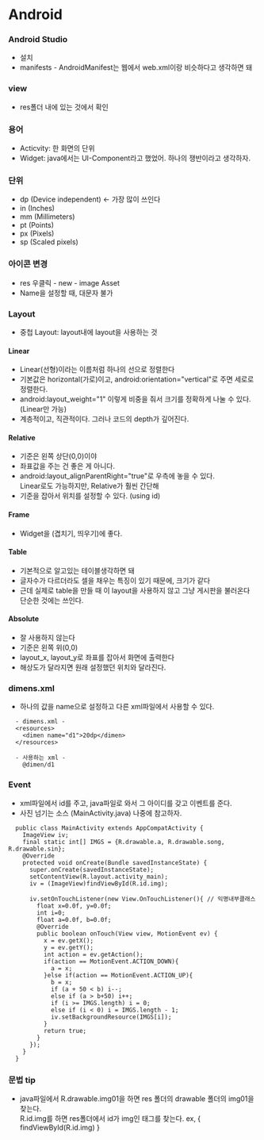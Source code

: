 # Android

### Android Studio
  - 설치
  - manifests - AndroidManifest는 웹에서 web.xml이랑 비슷하다고 생각하면 돼

### view
  - res폴더 내에 있는 것에서 확인

### 용어
  - Acticvity: 한 화면의 단위
  - Widget: java에서는 UI-Component라고 했었어. 하나의 쟁반이라고 생각하자.

### 단위
  - dp (Device independent) <- 가장 많이 쓰인다
  - in (Inches)
  - mm (Millimeters)
  - pt (Points)
  - px (Pixels)
  - sp (Scaled pixels)

### 아이콘 변경
  - res 우클릭 - new - image Asset
  - Name을 설정할 때, 대문자 불가

### Layout
  - 중첩 Layout: layout내에 layout을 사용하는 것
#### Linear
  - Linear(선형)이라는 이름처럼 하나의 선으로 정렬한다
  - 기본값은 horizontal(가로)이고, android:orientation="vertical"로 주면 세로로 정렬한다.
  - android:layout_weight="1" 이렇게 비중을 줘서 크기를 정확하게 나눌 수 있다. (Linear만 가능)
  - 계층적이고, 직관적이다. 그러나 코드의 depth가 깊어진다.
#### Relative
  - 기준은 왼쪽 상단(0,0)이야
  - 좌표값을 주는 건 좋은 게 아니다.
  - android:layout_alignParentRight="true"로 우측에 놓을 수 있다.<br>
    Linear로도 가능하지만, Relative가 훨씬 간단해
  - 기준을 잡아서 위치를 설정할 수 있다. (using id)
#### Frame
  - Widget을 (겹치기, 띄우기)에 좋다.
#### Table
  - 기본적으로 알고있는 테이블생각하면 돼
  - 글자수가 다르더라도 셀을 채우는 특징이 있기 때문에, 크기가 같다
  - 근데 실제로 table을 만들 때 이 layout을 사용하지 않고 그냥 게시판을 불러온다<br>
    단순한 것에는 쓰인다.
#### Absolute
  - 잘 사용하지 않는다
  - 기준은 왼쪽 위(0,0)
  - layout_x, layout_y로 좌표를 잡아서 화면에 출력한다
  - 해상도가 달라지면 원래 설정했던 위치와 달라진다.

### dimens.xml
  - 하나의 값을 name으로 설정하고 다른 xml파일에서 사용할 수 있다.
```
  - dimens.xml - 
  <resources>
    <dimen name="d1">20dp</dimen>
  </resources>

  - 사용하는 xml - 
    @dimen/d1
```

### Event
  - xml파일에서 id를 주고, java파일로 와서 그 아이디를 갖고 이벤트를 준다.
  - 사진 넘기는 소스 (MainActivity.java) 나중에 참고하자.
```
  public class MainActivity extends AppCompatActivity {
    ImageView iv;
    final static int[] IMGS = {R.drawable.a, R.drawable.song, R.drawable.sin};
    @Override
    protected void onCreate(Bundle savedInstanceState) {
      super.onCreate(savedInstanceState);
      setContentView(R.layout.activity_main);
      iv = (ImageView)findViewById(R.id.img);
     
      iv.setOnTouchListener(new View.OnTouchListener(){ // 익명내부클래스
        float x=0.0f, y=0.0f;
        int i=0;
        float a=0.0f, b=0.0f;
        @Override
        public boolean onTouch(View view, MotionEvent ev) {
          x = ev.getX();
          y = ev.getY();
          int action = ev.getAction();
          if(action == MotionEvent.ACTION_DOWN){
            a = x;
          }else if(action == MotionEvent.ACTION_UP){
            b = x;
            if (a + 50 < b) i--;
            else if (a > b+50) i++;
            if (i >= IMGS.length) i = 0;
            else if (i < 0) i = IMGS.length - 1;
            iv.setBackgroundResource(IMGS[i]);
          }
          return true;
        }
      });
    }
  }

```

### 문법 tip
  - java파일에서 R.drawable.img01을 하면 res 폴더의 drawable 폴더의 img01을 찾는다.<br>
    R.id.img를 하면 res폴더에서 id가 img인 태그를 찾는다. ex, { findViewById(R.id.img) }